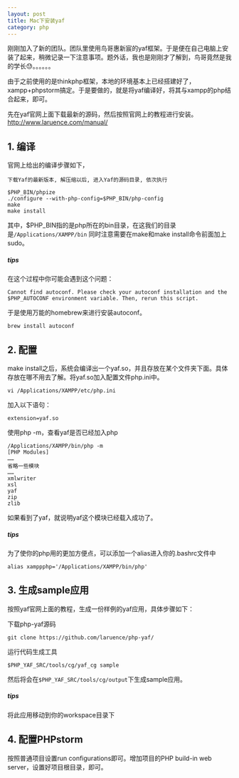```yaml
---
layout: post
title: Mac下安装yaf
category: php
---
```


刚刚加入了新的团队。团队里使用鸟哥惠新宸的yaf框架。于是便在自己电脑上安装了起来，稍微记录一下注意事项。题外话，我也是刚刚才了解到，鸟哥竟然是我的学长😓。。。。。。

由于之前使用的是thinkphp框架，本地的环境基本上已经搭建好了，xampp+phpstorm搞定。于是要做的，就是将yaf编译好，将其与xampp的php结合起来，即可。

先在yaf官网上面下载最新的源码，然后按照官网上的教程进行安装。<http://www.laruence.com/manual/>

## 1. 编译

官网上给出的编译步骤如下，

	下载Yaf的最新版本, 解压缩以后, 进入Yaf的源码目录, 依次执行

	$PHP_BIN/phpize
	./configure --with-php-config=$PHP_BIN/php-config
	make
	make install
	
其中，$PHP_BIN指的是php所在的bin目录，在这我们的目录是`/Applications/XAMPP/bin`
同时注意需要在make和make install命令前面加上sudo。

##### tips
在这个过程中你可能会遇到这个问题：

	Cannot find autoconf. Please check your autoconf installation and the $PHP_AUTOCONF environment variable. Then, rerun this script.

于是使用万能的homebrew来进行安装autoconf。

	brew install autoconf



## 2. 配置
make install之后，系统会编译出一个yaf.so，并且存放在某个文件夹下面。具体存放在哪不用去了解。将yaf.so加入配置文件php.ini中。

	vi /Applications/XAMPP/etc/php.ini
加入以下语句：

	extension=yaf.so
使用php -m，查看yaf是否已经加入php

	/Applications/XAMPP/bin/php -m
	[PHP Modules]
	……
	省略一些模块
	……
	xmlwriter
	xsl
	yaf
	zip
	zlib

如果看到了yaf，就说明yaf这个模块已经载入成功了。


##### tips
为了使你的php用的更加方便点，可以添加一个alias进入你的.bashrc文件中

	alias xamppphp='/Applications/XAMPP/bin/php'
	
## 3. 生成sample应用

按照yaf官网上面的教程，生成一份样例的yaf应用，具体步骤如下：

下载php-yaf源码

	git clone https://github.com/laruence/php-yaf/
运行代码生成工具

	$PHP_YAF_SRC/tools/cg/yaf_cg sample

然后将会在`$PHP_YAF_SRC/tools/cg/output`下生成sample应用。


##### tips
将此应用移动到你的workspace目录下

## 4. 配置PHPstorm
按照普通项目设置run configurations即可。增加项目的PHP build-in web server，设置好项目根目录，即可。
